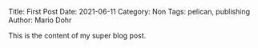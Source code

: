 Title: First Post
Date: 2021-06-11
Category: Non
Tags: pelican, publishing
Author: Mario Dohr

This is the content of my super blog post.
